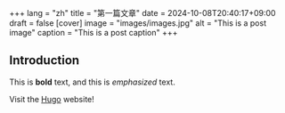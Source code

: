 +++
lang = "zh"
title = "第一篇文章"
date = 2024-10-08T20:40:17+09:00
draft = false
[cover]
    image = "images/images.jpg"
    alt = "This is a post image"
    caption = "This is a post caption"
+++
## Introduction

This is **bold** text, and this is *emphasized* text.

Visit the [Hugo](https://gohugo.io) website!